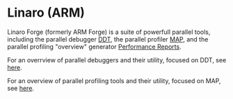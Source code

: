 # Linaro (ARM) 

Linaro Forge (formerly ARM Forge) is a suite of powerfull parallel tools, including the parallel debugger [DDT](/Documentation/Development/Debug_Tools/ARM/ddt), the parallel profiler [MAP](/Documentation/Development/Performance_Tools/ARM/map), and the parallel profiling "overview" generator [Performance Reports](/Documentation/Development/Performance_Tools/ARM/performance_rep).

For an overrview of parallel debuggers and their utility, focused on DDT, see [here](/Documentation/Development/Debug_Tools/).

For an overview of parallel profiling tools and their utility, focused on MAP, see [here](/Documentation/Development/Performance_Tools/).
